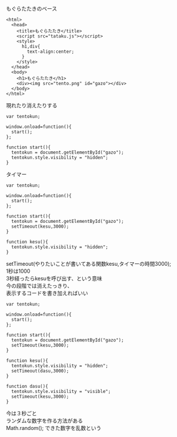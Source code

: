 もぐらたたきのベース
```
<html>
  <head>
    <title>もぐらたたき</title>
    <script src="tataku.js"></script>
    <style>
      h1,div{
        text-align:center;
      }
    </style>
  </head>
  <body>
    <h1>もぐらたたき</h1>
    <div><img src="tento.png" id="gazo"></div>
  </body>
</html>
```
現れたり消えたりする
```
var tentokun;

window.onload=function(){
  start();
};

function start(){
  tentokun = document.getElementById("gazo");
  tentokun.style.visibility = "hidden";
}
```
タイマー
```
var tentokun;

window.onload=function(){
  start();
};

function start(){
  tentokun = document.getElementById("gazo");
  setTimeout(kesu,3000);
}

function kesu(){
  tentokun.style.visibility = "hidden";
}
```
setTimeout(やりたいことが書いてある関数kesu,タイマーの時間3000);  
1秒は1000  
3秒経ったらkesuを呼び出す、という意味  
今の段階では消えたっきり、  
表示するコードを書き加えればいい  
```
var tentokun;

window.onload=function(){
  start();
};

function start(){
  tentokun = document.getElementById("gazo");
  setTimeout(kesu,3000);
}

function kesu(){
  tentokun.style.visibility = "hidden";
  setTimeout(dasu,3000);
}

function dasu(){
  tentokun.style.visibility = "visible";
  setTimeout(kesu,3000);
}
```
今は３秒ごと  
ランダムな数字を作る方法がある  
Math.random();
できた数字を乱数という  

